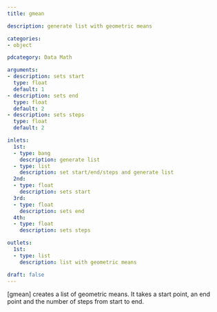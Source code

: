 ```yaml
---
title: gmean

description: generate list with geometric means

categories:
- object

pdcategory: Data Math

arguments:
- description: sets start
  type: float
  default: 1
- description: sets end
  type: float
  default: 2
- description: sets steps
  type: float
  default: 2

inlets:
  1st:
  - type: bang
    description: generate list
  - type: list
    description: set start/end/steps and generate list
  2nd:
  - type: float
    description: sets start
  3rd:
  - type: float
    description: sets end
  4th:
  - type: float
    description: sets steps

outlets:
  1st:
  - type: list
    description: list with geometric means

draft: false
---
```


[gmean] creates a list of geometric means. It takes a start point, an end point and the number of steps from start to end.

